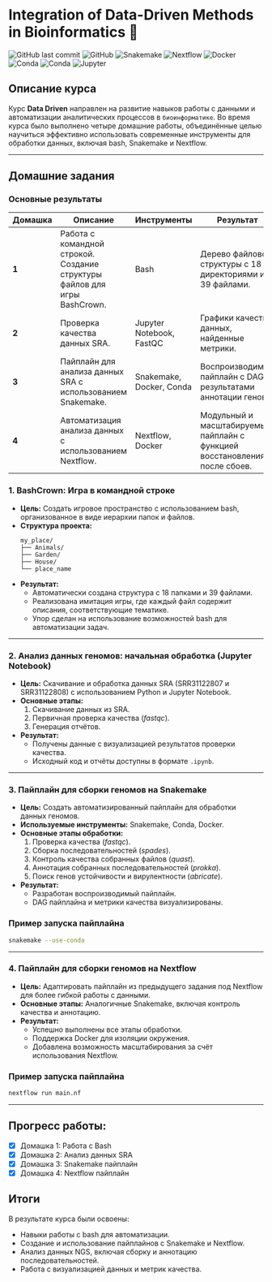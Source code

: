 # Integration of Data-Driven Methods in Bioinformatics 🧬
![GitHub last commit](https://img.shields.io/badge/Last%20commit-November%202024-blue)
![GitHub](https://img.shields.io/badge/License-MIT-green)
![Snakemake](https://img.shields.io/badge/Snakemake-v8.0-blue)
![Nextflow](https://img.shields.io/badge/Nextflow-v24.0-orange)
![Docker](https://img.shields.io/badge/Docker-27.2.0-blue?logo=docker&logoColor=white)
![Conda](https://img.shields.io/badge/Conda-22.9-green?logo=anaconda&logoColor=white)
![Conda](https://img.shields.io/badge/Conda-22.9-green?logo=anaconda&logoColor=white)
![Jupyter](https://img.shields.io/badge/Jupyter-Notebook-orange?logo=jupyter&logoColor=white)


## Описание курса
Курс **Data Driven** направлен на развитие навыков работы с данными и автоматизации аналитических процессов в `биоинформатике`. Во время курса было выполнено четыре домашние работы, объединённые целью научиться эффективно использовать современные инструменты для обработки данных, включая bash, Snakemake и Nextflow.

---

## Домашние задания
### Основные результаты

| **Домашка**  | **Описание**                                                                                   | **Инструменты**               | **Результат**                                                                                     |
|--------------|-----------------------------------------------------------------------------------------------|-------------------------------|--------------------------------------------------------------------------------------------------|
| **1**        | Работа с командной строкой. Создание структуры файлов для игры BashCrown.                     | Bash                          | Дерево файловой структуры с 18 директориями и 39 файлами.                                        |
| **2**        | Проверка качества данных SRA.                                                                 | Jupyter Notebook, FastQC      | Графики качества данных, найденные метрики.                                                     |
| **3**        | Пайплайн для анализа данных SRA с использованием Snakemake.                                    | Snakemake, Docker, Conda      | Воспроизводимый пайплайн с DAG и результатами аннотации генов.                                   |
| **4**        | Автоматизация анализа данных с использованием Nextflow.                                        | Nextflow, Docker              | Модульный и масштабируемый пайплайн с функцией восстановления после сбоев.                      |


### 1. **BashCrown: Игра в командной строке**
- **Цель:** Создать игровое пространство с использованием bash, организованное в виде иерархии папок и файлов.
- **Структура проекта:**
  ```
  my_place/
  ├── Animals/
  ├── Garden/
  ├── House/
  └── place_name
  ```
- **Результат:**
  - Автоматически создана структура с 18 папками и 39 файлами.
  - Реализована имитация игры, где каждый файл содержит описания, соответствующие тематике.
  - Упор сделан на использование возможностей bash для автоматизации задач.

---

### 2. **Анализ данных геномов: начальная обработка (Jupyter Notebook)**
- **Цель:** Скачивание и обработка данных SRA (SRR31122807 и SRR31122808) с использованием Python и Jupyter Notebook.
- **Основные этапы:**
  1. Скачивание данных из SRA.
  2. Первичная проверка качества (*fastqc*).
  3. Генерация отчётов.
- **Результат:** 
  - Получены данные с визуализацией результатов проверки качества.
  - Исходный код и отчёты доступны в формате `.ipynb`.

---

### 3. **Пайплайн для сборки геномов на Snakemake**
- **Цель:** Создать автоматизированный пайплайн для обработки данных геномов.
- **Используемые инструменты:** Snakemake, Conda, Docker.
- **Основные этапы обработки:**
  1. Проверка качества (*fastqc*).
  2. Сборка последовательностей (*spades*).
  3. Контроль качества собранных файлов (*quast*).
  4. Аннотация собранных последовательностей (*prokka*).
  5. Поиск генов устойчивости и вирулентности (*abricate*).
- **Результат:**
  - Разработан воспроизводимый пайплайн.
  - DAG пайплайна и метрики качества визуализированы.

### Пример запуска пайплайна

```bash
snakemake --use-conda
```

---

### 4. **Пайплайн для сборки геномов на Nextflow**
- **Цель:** Адаптировать пайплайн из предыдущего задания под Nextflow для более гибкой работы с данными.
- **Основные этапы:** 
  Аналогичные Snakemake, включая контроль качества и аннотацию.
- **Результат:**
  - Успешно выполнены все этапы обработки.
  - Поддержка Docker для изоляции окружения.
  - Добавлена возможность масштабирования за счёт использования Nextflow.

### Пример запуска пайплайна

```bash
nextflow run main.nf
```

---


## Прогресс работы:
- [x] Домашка 1: Работа с Bash
- [x] Домашка 2: Анализ данных SRA
- [x] Домашка 3: Snakemake пайплайн
- [x] Домашка 4: Nextflow пайплайн

## Итоги
В результате курса были освоены:
- Навыки работы с bash для автоматизации.
- Создание и использование пайплайнов с Snakemake и Nextflow.
- Анализ данных NGS, включая сборку и аннотацию последовательностей.
- Работа с визуализацией данных и метрик качества.
